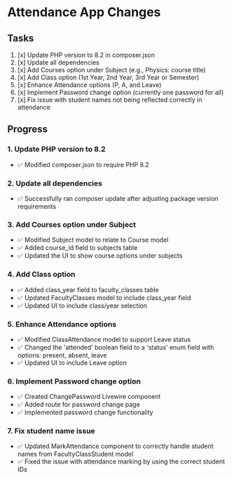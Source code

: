 # Attendance App Changes

## Tasks

1. [x] Update PHP version to 8.2 in composer.json
2. [x] Update all dependencies
3. [x] Add Courses option under Subject (e.g., Physics: course title)
4. [x] Add Class option (1st Year, 2nd Year, 3rd Year or Semester)
5. [x] Enhance Attendance options (P, A, and Leave)
6. [x] Implement Password change option (currently one password for all)
7. [x] Fix issue with student names not being reflected correctly in attendance

## Progress

### 1. Update PHP version to 8.2
- ✅ Modified composer.json to require PHP 8.2

### 2. Update all dependencies
- ✅ Successfully ran composer update after adjusting package version requirements

### 3. Add Courses option under Subject
- ✅ Modified Subject model to relate to Course model
- ✅ Added course_id field to subjects table
- ✅ Updated the UI to show course options under subjects

### 4. Add Class option
- ✅ Added class_year field to faculty_classes table
- ✅ Updated FacultyClasses model to include class_year field
- ✅ Updated UI to include class/year selection

### 5. Enhance Attendance options
- ✅ Modified ClassAttendance model to support Leave status
- ✅ Changed the 'attended' boolean field to a 'status' enum field with options: present, absent, leave
- ✅ Updated UI to include Leave option

### 6. Implement Password change option
- ✅ Created ChangePassword Livewire component
- ✅ Added route for password change page
- ✅ Implemented password change functionality

### 7. Fix student name issue
- ✅ Updated MarkAttendance component to correctly handle student names from FacultyClassStudent model
- ✅ Fixed the issue with attendance marking by using the correct student IDs 